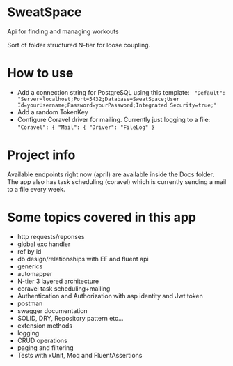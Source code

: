 # SweatSpace
Api for finding and managing workouts

Sort of folder structured N-tier for loose coupling.

# How to use
- Add a connection string for PostgreSQL using this template: `
"Default": "Server=localhost;Port=5432;Database=SweatSpace;User Id=yourUsername;Password=yourPassword;Integrated Security=true;"`
- Add a random TokenKey
- Configure Coravel driver for mailing. Currently just logging to a file: `"Coravel": {
    "Mail": {
      "Driver": "FileLog"
    }`

# Project info
Available endpoints right now (april) are available inside the Docs folder.
The app also has task scheduling (coravel) which is currently sending a mail to a file every week.

# Some topics covered in this app
- http requests/reponses
- global exc handler
- ref by id
- db design/relationships with EF and fluent api
- generics 
- automapper
- N-tier 3 layered architecture
- coravel task scheduling+mailing 
- Authentication and Authorization with asp identity and Jwt token
- postman 
- swagger documentation
- SOLID, DRY, Repository pattern etc... 
- extension methods 
- logging
- CRUD operations
- paging and filtering
- Tests with xUnit, Moq and FluentAssertions





